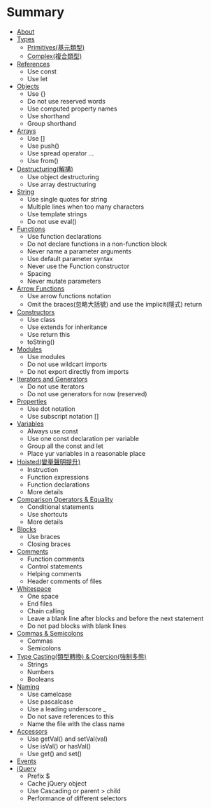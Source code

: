 # Summary

* [About](./README.md)
* [Types](./types/types.md)
    * [Primitives(基元類型)](./types/primitives/primitives.md)
    * [Complex(複合類型)](./types/complex/complex.md)
* [References](./references/references.md)
    * Use const
    * Use let
* [Objects](./objects/objects.md)
    * Use {}
    * Do not use reserved words
    * Use computed property names
    * Use shorthand
    * Group shorthand
* [Arrays](./arrays/arrays.md)
    * Use []
    * Use push()
    * Use spread operator ...
    * Use from()
* [Destructuring(解構)](./destructuring/destructuring.md)
    * Use object destructuring
    * Use array destructuring
* [String](./string/string.md)
    * Use single quotes for string
    * Multiple lines when too many characters
    * Use template strings
    * Do not use eval()
* [Functions](./functions/functions.md)
    * Use function declarations
    * Do not declare functions in a non-function block
    * Never name a parameter arguments
    * Use default parameter syntax
    * Never use the Function constructor
    * Spacing
    * Never mutate parameters
* [Arrow Functions](./arrowFunctions/arrowFunctions.md)
    * Use arrow functions notation
    * Omit the braces(忽略大括號) and use the implicit(隱式) return
* [Constructors](./constructors/constructors.md)
    * Use class
    * Use extends for inheritance
    * Use return this
    * toString()
* [Modules](./modules/modules.md)
    * Use modules
    * Do not use wildcart imports
    * Do not export directly from imports
* [Iterators and Generators](./iteratorGenerator/iteratorGenerator.md)
    * Do not use iterators
    * Do not use generators for now (reserved)
* [Properties](./properties/properties.md)
    * Use dot notation
    * Use subscript notation []
* [Variables](./variables/variables.md)
    * Always use const
    * Use one const declaration per variable
    * Group all the const and let
    * Place yur variables in a reasonable place
* [Hoisted(變量聲明提升)](./hoisted/hoisted.md)
    * Instruction
    * Function expressions
    * Function declarations
    * More details
* [Comparison Operators & Equality](./comparison/comparison.md)
    * Conditional statements
    * Use shortcuts
    * More details
* [Blocks](./blocks/blocks.md)
    * Use braces
    * Closing braces
* [Comments](./comment/comment.md)
    * Function comments
    * Control statements
    * Helping comments
    * Header comments of files
* [Whitespace](./whitespace/whitespace.md)
    * One space
    * End files
    * Chain calling
    * Leave a blank line after blocks and before the next statement
    * Do not pad blocks with blank lines
* [Commas & Semicolons](./commasSemicolons/commasSemicolons.md)
    * Commas
    * Semicolons
* [Type Casting(類型轉換) & Coercion(強制多態)](./typeCastingCoerion/typeCastingCoerion.md)
    * Strings
    * Numbers
    * Booleans
* [Naming](./naming/naming.md)
    * Use camelcase
    * Use pascalcase
    * Use a leading underscore _
    * Do not save references to this
    * Name the file with the class name
* [Accessors](./accessors/accessors.md)
    * Use getVal() and setVal(val)
    * Use isVal() or hasVal()
    * Use get() and set()
* [Events](./events/events.md)
* [jQuery](./jquery/jquery.md)
    * Prefix $
    * Cache jQuery object
    * Use Cascading or parent > child
    * Performance of different selectors